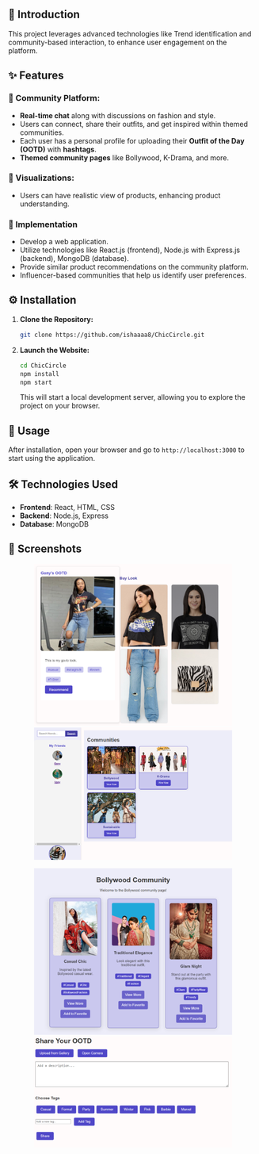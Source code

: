 
## 📌 Introduction
This project leverages advanced technologies like Trend identification and community-based interaction, to enhance user engagement on the platform.

## ✨ Features


### 🧰 Community Platform: 
- **Real-time chat** along with discussions on fashion and style.
- Users can connect, share their outfits, and get inspired within themed communities.
- Each user has a personal profile for uploading their **Outfit of the Day (OOTD)** with **hashtags**.
- **Themed community pages** like Bollywood, K-Drama, and more.

### 🧰 Visualizations:
- Users can have realistic view of products, enhancing product understanding.

### 👀 Implementation
- Develop a web application.
- Utilize technologies like React.js (frontend), Node.js with Express.js (backend), MongoDB (database).
- Provide similar product recommendations on the community platform.
- Influencer-based communities that help us identify user preferences.

## ⚙️ Installation

1. **Clone the Repository:**

    ```bash
    git clone https://github.com/ishaaaa8/ChicCircle.git
    ```

2. **Launch the Website:**

    ```bash
    cd ChicCircle
    npm install
    npm start
    ```

    This will start a local development server, allowing you to explore the project on your browser.

## 🚀 Usage

After installation, open your browser and go to `http://localhost:3000` to start using the application.

## 🛠 Technologies Used
- **Frontend**: React, HTML, CSS
- **Backend**: Node.js, Express
- **Database**: MongoDB

## 📸 Screenshots
<p align="center">
   <img src="assets/6.png" alt="Community Platform" width="400">
    <img src="assets/3.png" alt="Community Platform" width="400">
</p>

<p align="center">
    
</p>
<p align="center">
    <img src="assets/4.png" alt="Community Platform" width="400">
     <img src="assets/5.png" alt="Community Platform" width="400">
</p>
<p align="center">
   
</p>


